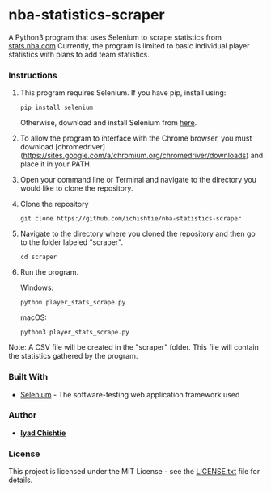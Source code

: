 # nba-statistics-scraper

A Python3 program that uses Selenium to scrape statistics from [stats.nba.com](stats.nba.com) Currently, the program is limited to basic individual player statistics with plans to add team statistics.

### Instructions

1. This program requires Selenium. If you have pip, install using:
   ```
   pip install selenium
   ```
   Otherwise, download and install Selenium from [here](https://pypi.org/project/selenium/).
   
2. To allow the program to interface with the Chrome browser, you must download [chromedriver]     (https://sites.google.com/a/chromium.org/chromedriver/downloads) and place it in your PATH.

3. Open your command line or Terminal and navigate to the directory you would like to clone the repository.

4. Clone the repository
   ```
   git clone https://github.com/ichishtie/nba-statistics-scraper
   ```
5. Navigate to the directory where you cloned the repository and then go to the folder labeled "scraper".
   ```
   cd scraper
   ```
6. Run the program.
   
   Windows:
   ```
   python player_stats_scrape.py
   ```
   macOS:
   ```
   python3 player_stats_scrape.py
   ```
   
Note: A CSV file will be created in the "scraper" folder. This file will contain the statistics gathered by the program.

### Built With

* [Selenium](https://www.seleniumhq.org/) - The software-testing web application framework used

### Author

* **[Iyad Chishtie](https://github.com/ichishtie)**

### License

This project is licensed under the MIT License - see the [LICENSE.txt](LICENSE.txt) file for details.
